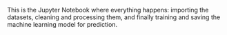 This is the Jupyter Notebook where everything happens: importing the datasets, cleaning and processing them, and finally training and saving the machine learning model for prediction.
